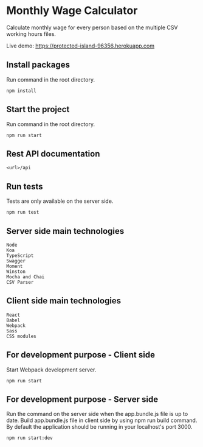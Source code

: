 # Monthly Wage Calculator

Calculate monthly wage for every person based on the multiple CSV working hours files.

Live demo: https://protected-island-96356.herokuapp.com

## Install packages

Run command in the root directory.

    npm install
    
## Start the project

Run command in the root directory.

    npm run start
    
## Rest API documentation

    <url>/api    

## Run tests

Tests are only available on the server side.

    npm run test
    
## Server side main technologies

    Node
    Koa
    TypeScript
    Swagger
    Moment
    Winston
    Mocha and Chai
    CSV Parser
    
## Client side main technologies

    React
    Babel
    Webpack
    Sass
    CSS modules
    
## For development purpose -  Client side

Start Webpack development server.
   
    npm run start

## For development purpose -  Server side

Run the command on the server side when the app.bundle.js file is up to date. Build app.bundle.js file in client side by using npm run build command. By default the application should be running in your localhost's port 3000.

    npm run start:dev
    
